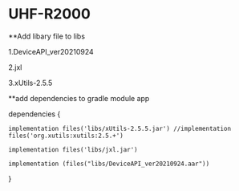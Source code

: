# UHF-R2000

**Add libary file to libs

1.DeviceAPI_ver20210924

2.jxl

3.xUtils-2.5.5



**add dependencies to gradle module app

dependencies {

        
    implementation files('libs/xUtils-2.5.5.jar') //implementation files('org.xutils:xutils:2.5.+')
    
    implementation files('libs/jxl.jar')
    
    implementation (files("libs/DeviceAPI_ver20210924.aar"))
    
}

